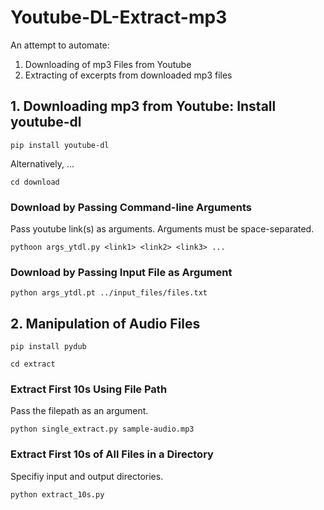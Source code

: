 # Youtube-DL-Extract-mp3

An attempt to automate:

1. Downloading of mp3 Files from Youtube
2. Extracting of excerpts from downloaded mp3 files


## 1. Downloading mp3 from Youtube: Install youtube-dl
`pip install youtube-dl`

Alternatively, ...

`cd download`

### Download by Passing Command-line Arguments
Pass youtube link(s) as arguments. Arguments must be space-separated.

`pythoon args_ytdl.py <link1> <link2> <link3> ...` 

### Download by Passing Input File as Argument
`python args_ytdl.pt ../input_files/files.txt`


## 2. Manipulation of Audio Files
`pip install pydub`

`cd extract`

### Extract First 10s Using File Path
Pass the filepath as an argument.

`python single_extract.py sample-audio.mp3`

### Extract First 10s of All Files in a Directory
Specifiy input and output directories.

`python extract_10s.py`

